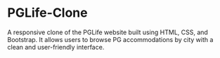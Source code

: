 # PGLife-Clone
A responsive clone of the PGLife website built using HTML, CSS, and Bootstrap. It allows users to browse PG accommodations by city with a clean and user-friendly interface.
